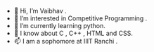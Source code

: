 - 👋 Hi, I’m Vaibhav .
- 👀 I’m interested in Competitive Programming .
- 🌱 I’m currently learning python.
- 📓 I know about C , C++ , HTML and CSS.
- 📫 I am a sophomore at IIIT Ranchi .

<!---
hellovaibhav/hellovaibhav is a ✨ special ✨ repository because its `README.md` (this file) appears on your GitHub profile.
You can click the Preview link to take a look at your changes.
--->
